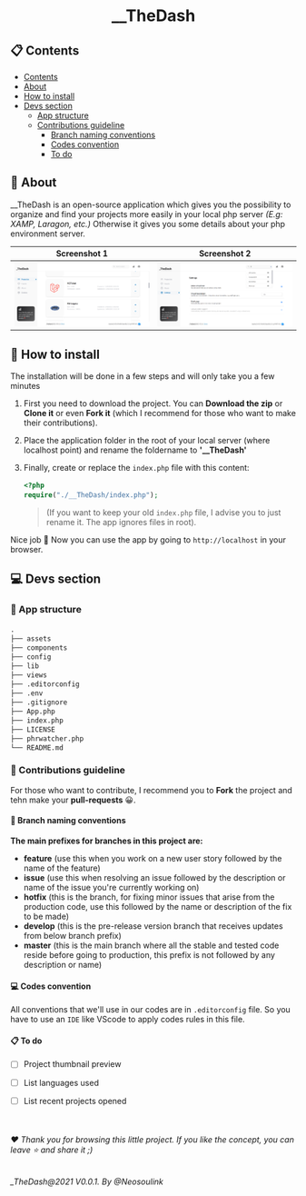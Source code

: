 <h1  align="center">__TheDash</h1>

## 📋 Contents

- [Contents](#-contents)
- [About](#-about)
- [How to install](#-how-to-install)
- [Devs section](#-devs-section)
  - [App structure](#-dpp-structure)
  - [Contributions guideline](#-compiling-assets)
    - [Branch naming conventions](#-branch-naming-conventions)
    - [Codes convention](#-codes-convention)
    - [To do](#-to-do)

## 🤔 About

__TheDash is an open-source application which gives you the possibility to organize and find your projects more easily in your local php server *(E.g: XAMP, Laragon, etc.)*
Otherwise it gives you some details about your php environment server.

| Screenshot 1 | Screenshot 2 |
|--------------|--------------|
|![Screenshot_2021-11-13_051523](assets/img/screenshots/2021-11-13_051754.png) | ![Screenshot_2021-11-13_051523](assets/img/screenshots/2021-11-13_051523.png) |

## 🏁 How to install

The installation will be done in a few steps and will only take you a few minutes

1. First you need to download the project. You can **Download the zip** or **Clone it** or even **Fork it** (which I recommend for those who want to make their contributions).

2. Place the application folder in the root of your local server (where localhost point) and rename the foldername to **'__TheDash'**

3. Finally, create or replace the `index.php` file with this content:
	```php
	<?php
	require("./__TheDash/index.php");
	```

	> (If you want to keep your old `index.php` file, I advise you to just rename it. The app ignores files in root).

Nice job 🎉
Now you can use the app by going to `http://localhost` in your browser.

## 💻 Devs section

### 📂 App structure

    .
    ├── assets
    ├── components
    ├── config
    ├── lib
    ├── views
    ├── .editorconfig
    ├── .env
    ├── .gitignore
    ├── App.php
    ├── index.php
    ├── LICENSE
    ├── phrwatcher.php
    └── README.md

### 🤝 Contributions guideline

For those who want to contribute, I recommend you to **Fork** the project and  tehn make your **pull-requests** 😀.

#### 🚧 Branch naming conventions

 **The main prefixes for branches in this project are:**
- **feature** (use this when you work on a new user story followed by the name of the feature)
- **issue** (use this when resolving an issue followed by the description or name of the issue you're currently working on)
- **hotfix** (this is the branch, for fixing minor issues that arise from the production code, use this followed by the name or description of the fix to be made)
- **develop** (this is the pre-release version branch that receives updates from below branch prefix)
- **master** (this is the main branch where all the stable and tested code reside before going to production, this prefix is not followed by any description or name)

#### 💻 Codes convention

All conventions that we'll use in our codes are in ``.editorconfig`` file. So you have to use an ``IDE`` like VScode to apply codes rules in this file.

#### 📋 To do

- [ ] Project thumbnail preview
- [ ] List languages used
- [ ] List recent projects opened


<br />

<h6>❤ Thank you for browsing this little project. If you like the concept, you can leave ⭐ and share it ;)</h6>

<h6>_TheDash@2021 V0.0.1. By @Neosoulink</h6>
